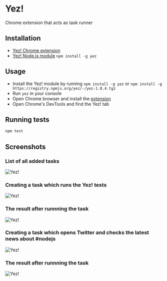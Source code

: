 # Yez!

Chrome extension that acts as task runner

## Installation

* [Yez! Chrome extension](https://chrome.google.com/webstore/detail/yez/acbhddemkmodoahhmnphpcfmcfgpjmap)
* [Yez! Node.js module](https://github.com/krasimir/yez) `npm install -g yez`

## Usage

* Install the Yez! module by running `npm install -g yez` or `npm install -g https://registry.npmjs.org/yez/-/yez-1.0.4.tgz`
* Run `yez` in your console
* Open Chrome browser and install the [extension](https://chrome.google.com/webstore/detail/yez/acbhddemkmodoahhmnphpcfmcfgpjmap)
* Open Chrome's DevTools and find the Yez! tab

## Running tests

```js
npm test
```

## Screenshots

### List of all added tasks

![Yez!](http://work.krasimirtsonev.com/git/yez/yez-screenshot-1.jpg)

### Creating a task which runs the Yez! tests

![Yez!](http://work.krasimirtsonev.com/git/yez/yez-screenshot-2.jpg)

### The result after runnning the task

![Yez!](http://work.krasimirtsonev.com/git/yez/yez-screenshot-5.jpg)

### Creating a task which opens Twitter and checks the latest news about #nodejs

![Yez!](http://work.krasimirtsonev.com/git/yez/yez-screenshot-3.jpg)

### The result after runnning the task

![Yez!](http://work.krasimirtsonev.com/git/yez/yez-screenshot-4.jpg)

